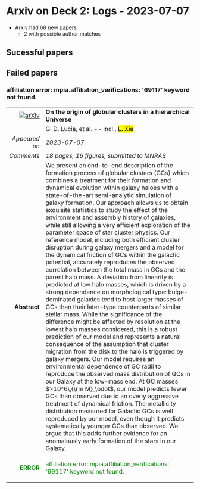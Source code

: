 # Arxiv on Deck 2: Logs - 2023-07-07

* Arxiv had 68 new papers
    * 2 with possible author matches

## Sucessful papers

## Failed papers

### affiliation error: mpia.affiliation_verifications: '69117' keyword not found. 


|||
|---:|:---|
| [![arXiv](https://img.shields.io/badge/arXiv-arXiv:2307.02530-b31b1b.svg)](https://arxiv.org/abs/arXiv:2307.02530) | **On the origin of globular clusters in a hierarchical Universe**  |
|| G. D. Lucia, et al. -- incl., <mark>L. Xie</mark> |
|*Appeared on*| *2023-07-07*|
|*Comments*| *18 pages, 16 figures, submitted to MNRAS*|
|**Abstract**| We present an end-to-end description of the formation process of globular clusters (GCs) which combines a treatment for their formation and dynamical evolution within galaxy haloes with a state-of-the-art semi-analytic simulation of galaxy formation. Our approach allows us to obtain exquisite statistics to study the effect of the environment and assembly history of galaxies, while still allowing a very efficient exploration of the parameter space of star cluster physics. Our reference model, including both efficient cluster disruption during galaxy mergers and a model for the dynamical friction of GCs within the galactic potential, accurately reproduces the observed correlation between the total mass in GCs and the parent halo mass. A deviation from linearity is predicted at low halo masses, which is driven by a strong dependence on morphological type: bulge-dominated galaxies tend to host larger masses of GCs than their later-type counterparts of similar stellar mass. While the significance of the difference might be affected by resolution at the lowest halo masses considered, this is a robust prediction of our model and represents a natural consequence of the assumption that cluster migration from the disk to the halo is triggered by galaxy mergers. Our model requires an environmental dependence of GC radii to reproduce the observed mass distribution of GCs in our Galaxy at the low-mass end. At GC masses $>10^6\,{\rm M}_\odot$, our model predicts fewer GCs than observed due to an overly aggressive treatment of dynamical friction. The metallicity distribution measured for Galactic GCs is well reproduced by our model, even though it predicts systematically younger GCs than observed. We argue that this adds further evidence for an anomalously early formation of the stars in our Galaxy. |
|<p style="color:green"> **ERROR** </p>| <p style="color:green">affiliation error: mpia.affiliation_verifications: '69117' keyword not found.</p> |

